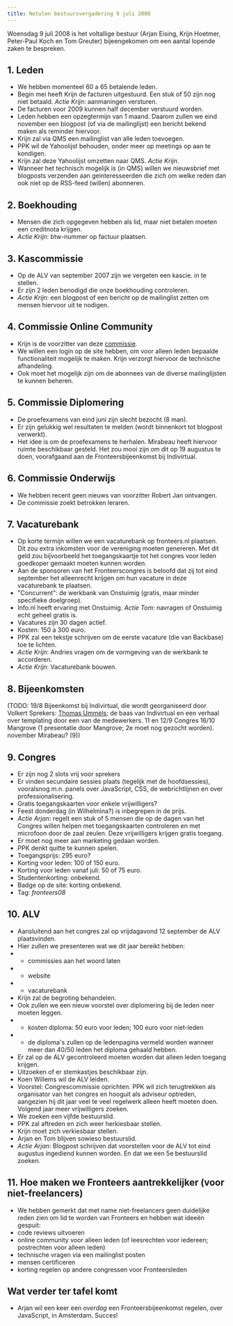 ```yaml
---
title: Notulen bestuursvergadering 9 juli 2008
---
```

Woensdag 9 juli 2008 is het voltallige bestuur (Arjan Eising, Krijn Hoetmer, Peter-Paul Koch en Tom Greuter) bijeengekomen om een aantal lopende zaken te bespreken.

## 1. Leden

* We hebben momenteel 60 a 65 betalende leden.
* Begin mei heeft Krijn de facturen uitgestuurd. Een stuk of 50 zijn nog niet betaald. *Actie Krijn*: aanmaningen versturen.
* De facturen voor 2009 kunnen half december verstuurd worden.
* Leden hebben een opzegtermijn van 1 maand. Daarom zullen we eind november een blogpost (of via de mailinglijst) een bericht bekend maken als reminder hiervoor.
* Krijn zal via QMS een mailinglist van alle leden toevoegen.
* PPK wil de Yahoolijst behouden, onder meer op meetings op aan te kondigen.
* Krijn zal deze Yahoolijst omzetten naar QMS. *Actie Krijn*.
* Wanneer het technisch mogelijk is (in QMS) willen we nieuwsbrief met blogposts verzenden aan geinteresseerden die zich om welke reden dan ook niet op de RSS-feed (willen) abonneren.

## 2. Boekhouding

* Mensen die zich opgegeven hebben als lid, maar niet betalen moeten een creditnota krijgen.
* *Actie Krijn*: btw-nummer op factuur plaatsen.

## 3. Kascommissie

* Op de ALV van september 2007 zijn we vergeten een kascie. in te stellen.
* Er zijn 2 leden benodigd die onze boekhouding controleren.
* *Actie Krijn*: een blogpost of een bericht op de mailinglist zetten om mensen hiervoor uit te nodigen.

## 4. Commissie Online Community

* Krijn is de voorzitter van deze [commissie](/vereniging/commissies/online-community).
* We willen een login op de site hebben, om voor alleen leden bepaalde functionaliteit mogelijk te maken. Krijn verzorgt hiervoor de technische afhandeling.
* Ook moet het mogelijk zijn om de abonnees van de diverse mailinglijsten te kunnen beheren.

## 5. Commissie Diplomering

* De proefexamens van eind juni zijn slecht bezocht (8 man).
* Er zijn gelukkig wel resultaten te melden (wordt binnenkort tot blogpost verwerkt).
* Het idee is om de proefexamens te herhalen. Mirabeau heeft hiervoor ruimte beschikbaar gesteld. Het zou mooi zijn om dit op 19 augustus te doen, voorafgaand aan de Fronteersbijeenkomst bij Indivirtual.

## 6. Commissie Onderwijs

* We hebben recent geen nieuws van voorzitter Robert Jan ontvangen.
* De commissie zoekt betrokken leraren.

## 7. Vacaturebank

* Op korte termijn willen we een vacaturebank op fronteers.nl plaatsen. Dit zou extra inkomsten voor de vereniging moeten genereren. Met dit geld zou bijvoorbeeld het toegangskaartje tot het congres voor leden goedkoper gemaakt moeten kunnen worden.
* Aan de sponsoren van het Fronteerscongres is beloofd dat zij tot eind september het alleenrecht krijgen om hun vacature in deze vacaturebank te plaatsen.
* "Concurrent": de werkbank van Onstuimig (gratis, maar minder specifieke doelgroep).
* Info.nl heeft ervaring met Onstuimig. *Actie Tom*: navragen of Onstuimig echt geheel gratis is.
* Vacatures zijn 30 dagen actief.
* Kosten: 150 a 300 euro.
* PPK zal een tekstje schrijven om de eerste vacature (die van Backbase) toe te lichten.
* *Actie Krijn*: Andries vragen om de vormgeving van de werkbank te accorderen.
* *Actie Krijn*: Vacaturebank bouwen.

## 8. Bijeenkomsten

(TODO: 19/8
 Bijeenkomst bij Indivirtual, die wordt georganiseerd door Volkert
 Sprekers: [Thomas Ummels](http://www.tpm-webapplicaties.nl/); de baas van Indivirtual en een verhaal over templating door een van de medewerkers.
11 en 12/9
 Congres
16/10
 Mangrove (1 presentatie door Mangrove; 2e moet nog gezocht worden).
november
 Mirabeau? (9))

## 9. Congres

* Er zijn nog 2 slots vrij voor sprekers
* Er vinden secundaire sessies plaats (tegelijk met de hoofdsessies), vooralsnog m.n. panels over JavaScript, CSS, de webrichtlijnen en over professionalisering.
* Gratis toegangskaarten voor enkele vrijwilligers?
* Feest donderdag (in Wilhelmina?) is inbegrepen in de prijs.
* *Actie Arjan*: regelt een stuk of 5 mensen die op de dagen van het Congres willen helpen met toegangskaarten controleren en met microfoon door de zaal zeulen. Deze vrijwilligers krijgen gratis toegang.
* Er moet nog meer aan marketing gedaan worden.
* PPK denkt quitte te kunnen spelen.
* Toegangsprijs: 295 euro?
* Korting voor leden: 100 of 150 euro.
* Korting voor leden vanaf juli: 50 of 75 euro.
* Studentenkorting: onbekend.
* Badge op de site: korting onbekend.
* Tag: _fronteers08_

## 10. ALV

* Aansluitend aan het congres zal op vrijdagavond 12 september de ALV plaatsvinden.
* Hier zullen we presenteren wat we dit jaar bereikt hebben:
* - commissies aan het woord laten
* - website
* - vacaturebank
* Krijn zal de begroting behandelen.
* Ook zullen we een nieuw voorstel over diplomering bij de leden neer moeten leggen.
* - kosten diploma: 50 euro voor leden; 100 euro voor niet-leden
* - de diploma's zullen op de ledenpagina vermeld worden wanneer meer dan 40/50 leden het diploma gehaald hebben.
* Er zal op de ALV gecontroleerd moeten worden dat alleen leden toegang krijgen.
* Uitzoeken of er stemkastjes beschikbaar zijn.
* Koen Willems wil de ALV leiden.
* Voorstel: Congrescommissie oprichten. PPK wil zich terugtrekken als organisator van het congres en hooguit als adviseur optreden, aangezien hij dit jaar veel te veel regelwerk alleen heeft moeten doen. Volgend jaar meer vrijwilligers zoeken.
* We zoeken een vijfde bestuurslid.
* PPK zal aftreden en zich weer herkiesbaar stellen.
* Krijn moet zich verkiesbaar stellen.
* Arjan en Tom blijven sowieso bestuurslid.
* *Actie Arjan*: Blogpost schrijven dat voorstellen voor de ALV tot eind augustus ingediend kunnen worden. En dat we een 5e bestuurslid zoeken.

## 11. Hoe maken we Fronteers aantrekkelijker (voor niet-freelancers)

* We hebben gemerkt dat met name niet-freelancers geen duidelijke reden zien om lid te worden van Fronteers en hebben wat ideeën gespuit:
* code reviews uitvoeren
* online community voor alleen leden (of leesrechten voor iedereen; postrechten voor alleen leden)
* technische vragen via een mailinglist posten
* mensen certificeren
* korting regelen op andere congressen voor Fronteersleden

## Wat verder ter tafel komt

* Arjan wil een keer een _overdag_ een Fronteersbijeenkomst regelen, over JavaScript, in Amsterdam. Succes!
